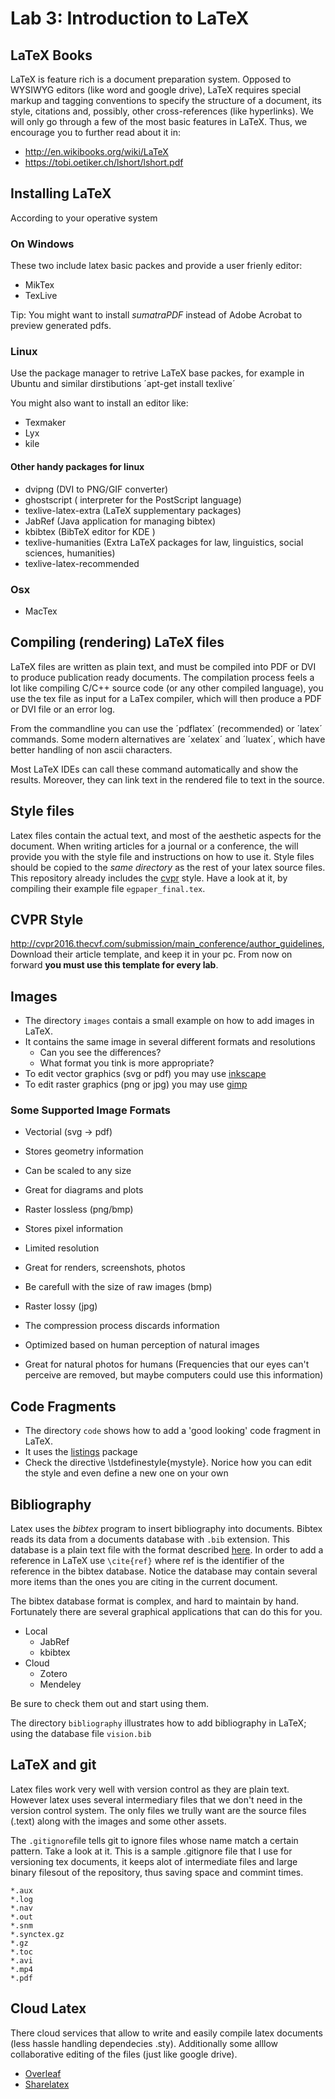 # Lab 3: Introduction to LaTeX

## LaTeX Books

LaTeX is feature rich is a document preparation system. Opposed to WYSIWYG editors (like word and google drive), LaTeX requires special markup and tagging conventions to specify the structure of a document, its style, citations and,  possibly, other cross-references (like hyperlinks). 
We will only go through a few of the most basic features in LaTeX. Thus, we encourage you to further read about it in:

- http://en.wikibooks.org/wiki/LaTeX
- https://tobi.oetiker.ch/lshort/lshort.pdf

## Installing LaTeX
According to  your operative system

### On Windows
These two include latex basic packes and provide a user frienly editor:

- MikTex
- TexLive

Tip: You might want to install *sumatraPDF* instead of Adobe Acrobat to preview generated pdfs.

### Linux

Use the package manager to retrive LaTeX base packes, for example in Ubuntu and similar dirstibutions
´apt-get install texlive´

You might also want to install an editor like:

 - Texmaker
 - Lyx
 - kile

#### Other handy packages for linux

- dvipng (DVI to PNG/GIF converter)
- ghostscript ( interpreter for the PostScript language)
- texlive-latex-extra (LaTeX supplementary packages)
- JabRef (Java application for managing bibtex)
- kbibtex (BibTeX editor for KDE )
- texlive-humanities (Extra LaTeX packages for law, linguistics, social sciences, humanities)
- texlive-latex-recommended

### Osx

- MacTex 


## Compiling (rendering) LaTeX files

LaTeX files are written as plain text, and must be compiled into PDF or DVI to produce publication ready documents. The compilation process feels a lot like compiling  C/C++ source code  (or any other compiled language), you use the tex  file as input for a LaTex compiler, which will then produce a PDF or DVI file or an error log. 

From the commandline you can use the ´pdflatex´ (recommended) or ´latex´ commands. Some modern alternatives are ´xelatex´
and ´luatex´, which have better handling of non ascii characters.

Most LaTeX IDEs can call these command automatically and show the results. Moreover, they can link text in the rendered file to text in the source. 

## Style files  
  
Latex files contain the actual text, and most of the aesthetic aspects for the document. When writing articles for a journal or a conference, the will provide you with the style file and instructions on how to use it. Style files should
be copied to the *same directory* as the rest of your latex source files. This repository already includes the 
[cvpr](http://www.pamitc.org/cvpr15/author_guidelines.php) style. Have a look at it, by compiling their example file
``egpaper_final.tex``.

## CVPR Style 

http://cvpr2016.thecvf.com/submission/main_conference/author_guidelines, Download their article template, and keep it in your pc. From now on forward **you must use this template for every lab**.

## Images

  - The directory ``images`` contais a small example on how to add images in LaTeX.
  - It contains the same image in several different formats and resolutions
  	- Can you see the differences?
  	- What format you tink is more appropriate?
  - To edit vector graphics (svg or pdf) you may use [inkscape](https://inkscape.org)
  - To edit raster graphics (png or jpg) you may use [gimp](https://gimp.org)

### Some Supported Image Formats
  
- Vectorial (svg -> pdf)
 - Stores geometry information
 - Can be scaled to any size
 - Great for diagrams and plots
 
- Raster lossless (png/bmp)
 - Stores pixel information
 - Limited resolution
 - Great for renders, screenshots, photos
 - Be carefull with the size of raw images (bmp)
 
- Raster lossy (jpg)
 - The compression process discards information
 - Optimized based on human perception of natural images
 - Great for natural photos for humans (Frequencies that our eyes can't perceive are removed, but maybe computers could use this information)
 
 
##  Code Fragments

  - The directory ``code`` shows how to add a 'good looking' code fragment in LaTeX.
  - It uses the [listings](https://en.wikibooks.org/wiki/LaTeX/Source_Code_Listings) package 
  - Check the directive \lstdefinestyle{mystyle}. Norice how you can edit the style and even define a new one on your own
      

##  Bibliography

Latex uses the *bibtex* program to insert bibliography into documents. Bibtex reads its data from a documents
database with ``.bib`` extension. This database is a plain text file with the format described 
[here](http://www.bibtex.org/Format/). In order to add a reference in LaTeX use ``\cite{ref}`` where ref
is the identifier of the reference in the bibtex database. Notice the database may contain several more items
than the ones you are citing in the current document. 

The bibtex database format is complex, and hard to maintain by hand. Fortunately there are several 
graphical applications that can do this for you.

-   Local
	-   JabRef
	-   kbibtex
-	Cloud
	-   Zotero
	-   Mendeley

Be sure to check them out and start using them.

The directory ``bibliography`` illustrates how to add bibliography in LaTeX; using the database file ``vision.bib``


## LaTeX and git

Latex files work very well with version control as they are plain text. However latex uses several intermediary files that we don't need in the version control system. The only files we trully want are the source files (.text) along with the images and some other assets. 

The ``.gitignore``file tells git to ignore files whose name match a certain pattern. Take a look at it. 
This is a sample .gitignore file that I use for versioning tex documents, it keeps alot of intermediate files and large binary filesout of the repository, thus saving space and commint times.

```
*.aux
*.log
*.nav
*.out
*.snm
*.synctex.gz
*.gz
*.toc
*.avi
*.mp4
*.pdf
```

## Cloud Latex

There cloud services that allow to write and easily compile latex documents (less hassle handling dependecies .sty). Additionally some alllow  collaborative editing of the files (just like google drive).

- [Overleaf](https://www.overleaf.com/signup?ref=e22adb5e092e)
- [Sharelatex](https://www.sharelatex.com?r=646eabb2&rm=d&rs=b)



